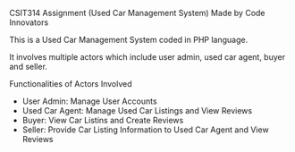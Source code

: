 CSIT314 Assignment (Used Car Management System) 
Made by Code Innovators

This is a Used Car Management System coded in PHP language.

It involves multiple actors which include user admin, used car agent, buyer and seller.

Functionalities of Actors Involved
- User Admin: Manage User Accounts
- Used Car Agent: Manage Used Car Listings and View Reviews
- Buyer: View Car Listins and Create Reviews
- Seller: Provide Car Listing Information to Used Car Agent and View Reviews


